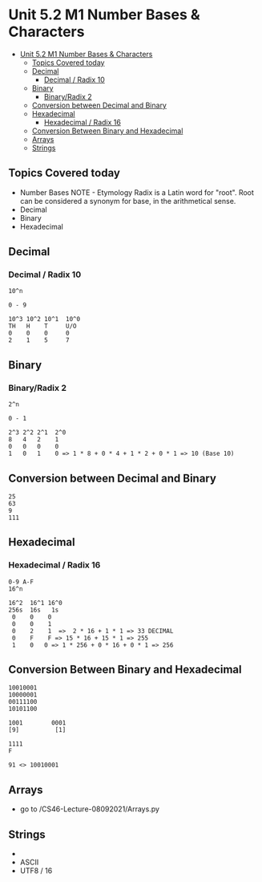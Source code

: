 # Unit 5.2 M1 Number Bases & Characters

- [Unit 5.2 M1 Number Bases & Characters](#unit-52-m1-number-bases--characters)
  - [Topics Covered today](#topics-covered-today)
  - [Decimal](#decimal)
    - [Decimal / Radix 10](#decimal--radix-10)
  - [Binary](#binary)
    - [Binary/Radix 2](#binaryradix-2)
  - [Conversion between Decimal and Binary](#conversion-between-decimal-and-binary)
  - [Hexadecimal](#hexadecimal)
    - [Hexadecimal / Radix 16](#hexadecimal--radix-16)
  - [Conversion Between Binary and Hexadecimal](#conversion-between-binary-and-hexadecimal)
  - [Arrays](#arrays)
  - [Strings](#strings)

## Topics Covered today
- Number Bases NOTE - Etymology Radix is a Latin word for "root". Root can be considered a synonym for base, in the arithmetical sense.
- Decimal
- Binary
- Hexadecimal

## Decimal
### Decimal / Radix 10
```
10^n

0 - 9

10^3 10^2 10^1  10^0
TH   H    T     U/O
0    0    0     0
2    1    5     7
```

## Binary
### Binary/Radix 2
```
2^n

0 - 1

2^3 2^2 2^1  2^0
8   4   2    1
0   0   0    0 
1   0   1    0 => 1 * 8 + 0 * 4 + 1 * 2 + 0 * 1 => 10 (Base 10) 
```

## Conversion between Decimal and Binary
```
25
63
9
111
```
## Hexadecimal
### Hexadecimal / Radix 16

```
0-9 A-F
16^n

16^2  16^1 16^0
256s  16s   1s
 0    0    0    
 0    0    1
 0    2    1  =>  2 * 16 + 1 * 1 => 33 DECIMAL
 0    F    F => 15 * 16 + 15 * 1 => 255
 1    0   0 => 1 * 256 + 0 * 16 + 0 * 1 => 256
 ```
## Conversion Between Binary and Hexadecimal
```
10010001
10000001
00111100
10101100

1001        0001
[9]          [1]

1111
F

91 <> 10010001
```

## Arrays
- go to /CS46-Lecture-08092021/Arrays.py

## Strings
-
- ASCII
- UTF8 / 16

